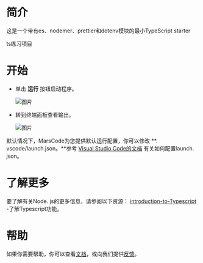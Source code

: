 # 简介
这是一个带有es、nodemer、prettier和dotenv模块的最小TypeScript starter

ts练习项目

# 开始
- 单击 **运行** 按钮启动程序。

   ![图片](https://lf-cdn.marscode.com.cn/obj/eden-cn/ljhwz_lkpkbvsj/ljhwZthlaukjlkulzlp/project_template/prod/3b0f16a28c0263a9c9836741154fa0776989661a/images/native_typescript/run.jpeg)

- 转到终端面板查看输出。

   ![图片](https://lf-cdn.marscode.com.cn/obj/eden-cn/ljhwz_lkpkbvsj/ljhwZthlaukjlkulzlp/project_template/prod/3b0f16a28c0263a9c9836741154fa0776989661a/images/native_typescript/terminal.jpeg)

默认情况下，MarsCode为您提供默认运行配置，你可以修改
**. vscode/launch.json。**参考 [Visual Studio Code的文档](https://code.visualstudio.com/docs/editor/debugging) 有关如何配置launch. json。
# 了解更多
要了解有关Node. js的更多信息，请参阅以下资源：
[introduction-to-Typescript](https://www.typescriptlang.org/) -了解Typescript功能。
# 帮助
如果你需要帮助，你可以查看[文档](https://docs.marscode.cn/)，或向我们提供[反馈](https://juejin.cn/pin/club/7359094304150650889?utm_source=doc&utm_medium=marscode)。


